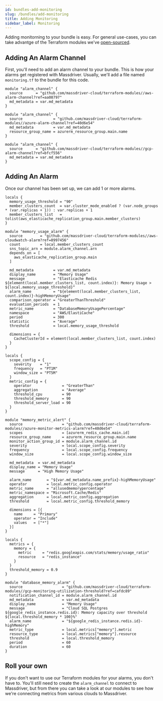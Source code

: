 ```yaml
---
id: bundles-add-monitoring
slug: /bundles/add-monitoring
title: Adding Monitoring
sidebar_label: Monitoring
---
```


Adding monitorning to your bundle is easy. For general use-cases, you can take advantge of the Terraform modules we've [open-sourced](https://github.com/massdriver-cloud/terraform-modules).

## Adding An Alarm Channel

First, you'll need to add an alarm channel to your bundle. This is how your alarms get registered with Massdriver. Usually, we'll add a file named `monitoring.tf` to the bundle for this code.

```hcl title="AWS Alarm Channel"
module "alarm_channel" {
  source      = "github.com/massdriver-cloud/terraform-modules//aws-alarm-channel?ref=aa08797"
  md_metadata = var.md_metadata
}
```

```hcl title="Azure Alarm Channel"
module "alarm_channel" {
  source              = "github.com/massdriver-cloud/terraform-modules//azure-alarm-channel?ref=40d6e54"
  md_metadata         = var.md_metadata
  resource_group_name = azurerm_resource_group.main.name
}
```

```hcl title="GCP Alarm Channel"
module "alarm_channel" {
  source      = "github.com/massdriver-cloud/terraform-modules//gcp-alarm-channel?ref=bfcf556"
  md_metadata = var.md_metadata
}
```


## Adding An Alarm

Once our channel has been set up, we can add 1 or more alarms.

```hcl title="AWS Alarm"
locals {
  memory_usage_threshold = "90"
  member_clusters_count  = var.cluster_mode_enabled ? (var.node_groups * (var.replicas + 1)) : var.replicas + 1
  member_clusters_list   = tolist(aws_elasticache_replication_group.main.member_clusters)
}

module "memory_usage_alarm" {
  source        = "github.com/massdriver-cloud/terraform-modules//aws-cloudwatch-alarm?ref=8997456"
  count         = local.member_clusters_count
  sns_topic_arn = module.alarm_channel.arn
  depends_on = [
    aws_elasticache_replication_group.main
  ]

  md_metadata         = var.md_metadata
  display_name        = "Memory Usage"
  message             = "Elasticache Redis ${element(local.member_clusters_list, count.index)}: Memory Usage > ${local.memory_usage_threshold}"
  alarm_name          = "${element(local.member_clusters_list, count.index)}-highMemoryUsage"
  comparison_operator = "GreaterThanThreshold"
  evaluation_periods  = 1
  metric_name         = "DatabaseMemoryUsagePercentage"
  namespace           = "AWS/ElastiCache"
  period              = 300
  statistic           = "Average"
  threshold           = local.memory_usage_threshold

  dimensions = {
    CacheClusterId = element(local.member_clusters_list, count.index)
  }
}
```

```hcl title="Azure Alarm"
locals {
  scope_config = {
    severity    = "1"
    frequency   = "PT1M"
    window_size = "PT5M"
  }
  metric_config = {
    operator              = "GreaterThan"
    aggregation           = "Average"
    threshold_cpu         = 90
    threshold_memory      = 90
    threshold_server_load = 90
  }
}

module "memory_metric_alert" {
  source                  = "github.com/massdriver-cloud/terraform-modules//azure-monitor-metrics-alarm?ref=40d6e54"
  scopes                  = [azurerm_redis_cache.main.id]
  resource_group_name     = azurerm_resource_group.main.name
  monitor_action_group_id = module.alarm_channel.id
  severity                = local.scope_config.severity
  frequency               = local.scope_config.frequency
  window_size             = local.scope_config.window_size

  md_metadata  = var.md_metadata
  display_name = "Memory Usage"
  message      = "High Memory Usage"

  alarm_name       = "${var.md_metadata.name_prefix}-highMemoryUsage"
  operator         = local.metric_config.operator
  metric_name      = "allusedmemorypercentage"
  metric_namespace = "Microsoft.Cache/Redis"
  aggregation      = local.metric_config.aggregation
  threshold        = local.metric_config.threshold_memory

  dimensions = [{
    name     = "Primary"
    operator = "Include"
    values   = ["*"]
  }]
}
```

```hcl title="GCP Alarm"
locals {
  metrics = {
    memory = {
      metric     = "redis.googleapis.com/stats/memory/usage_ratio"
      resource   = "redis_instance"
    }
  }
  threshold_memory = 0.9
}

module "database_memory_alarm" {
  source                  = "github.com/massdriver-cloud/terraform-modules//gcp-monitoring-utilization-threshold?ref=cafdc89"
  notification_channel_id = module.alarm_channel.id
  md_metadata             = var.md_metadata
  display_name            = "Memory Usage"
  message                 = "Cloud SQL Postgres ${google_redis_instance.redis.id}: Memory capacity over threshold ${local.threshold_memory * 100}%"
  alarm_name              = "${google_redis_instance.redis.id}-highMemory"
  metric_type             = local.metrics["memory"].metric
  resource_type           = local.metrics["memory"].resource
  threshold               = local.threshold_memory
  period                  = 60
  duration                = 60
}
```


## Roll your own

If you don't want to use our Terraform modules for your alarms, you don't have to. You'll still need to create the `alarm_channel` to connect to Massdriver, but from there you can take a look at our modules to see how we're connecting metrics from various clouds to Massdriver.
